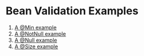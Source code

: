 # Bean Validation Examples

1. [A @Min example](min/README.md)
2. [A @NotNull example](notNull/README.md)
3. [A @Null example](nullAnnotation/README.md)
4. [A @Size example](size/README.md)
